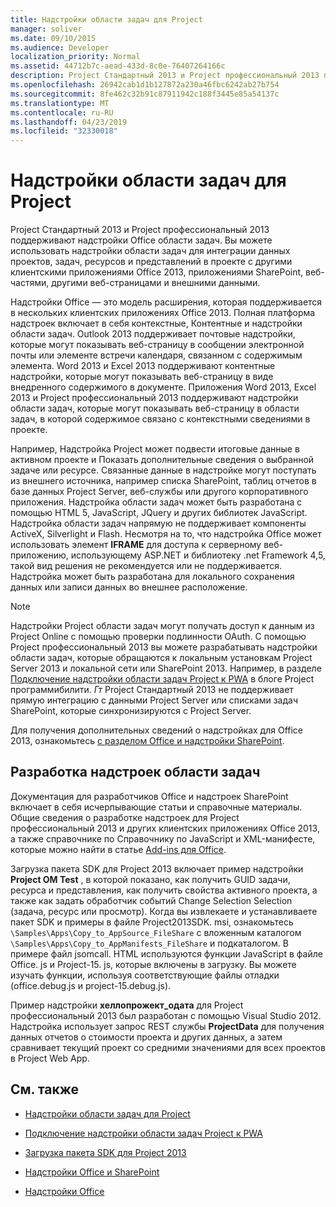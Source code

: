 ```yaml
---
title: Надстройки области задач для Project
manager: soliver
ms.date: 09/10/2015
ms.audience: Developer
localization_priority: Normal
ms.assetid: 44712b7c-aead-433d-8c0e-76407264166c
description: Project Стандартный 2013 и Project профессиональный 2013 поддерживают надстройки Office области задач. Вы можете использовать надстройки области задач для интеграции данных проектов, задач, ресурсов и представлений в проекте с другими клиентскими приложениями Office 2013, приложениями SharePoint, веб-частями, другими веб-страницами и внешними данными.
ms.openlocfilehash: 26942cab1d1b127872a230a46fbc6242ab27b754
ms.sourcegitcommit: 8fe462c32b91c87911942c188f3445e85a54137c
ms.translationtype: MT
ms.contentlocale: ru-RU
ms.lasthandoff: 04/23/2019
ms.locfileid: "32330018"
---
```

# <a name="task-pane-add-ins-for-project"></a>Надстройки области задач для Project

Project Стандартный 2013 и Project профессиональный 2013 поддерживают надстройки Office области задач. Вы можете использовать надстройки области задач для интеграции данных проектов, задач, ресурсов и представлений в проекте с другими клиентскими приложениями Office 2013, приложениями SharePoint, веб-частями, другими веб-страницами и внешними данными.
  
Надстройки Office — это модель расширения, которая поддерживается в нескольких клиентских приложениях Office 2013. Полная платформа надстроек включает в себя контекстные, Контентные и надстройки области задач. Outlook 2013 поддерживает почтовые надстройки, которые могут показывать веб-страницу в сообщении электронной почты или элементе встречи календаря, связанном с содержимым элемента. Word 2013 и Excel 2013 поддерживают контентные надстройки, которые могут показывать веб-страницу в виде внедренного содержимого в документе. Приложения Word 2013, Excel 2013 и Project профессиональный 2013 поддерживают надстройки области задач, которые могут показывать веб-страницу в области задач, в которой содержимое связано с контекстными сведениями в проекте.
  
Например, Надстройка Project может подвести итоговые данные в активном проекте и Показать дополнительные сведения о выбранной задаче или ресурсе. Связанные данные в надстройке могут поступать из внешнего источника, например списка SharePoint, таблиц отчетов в базе данных Project Server, веб-службы или другого корпоративного приложения. Надстройка области задач может быть разработана с помощью HTML 5, JavaScript, JQuery и других библиотек JavaScript. Надстройка области задач напрямую не поддерживает компоненты ActiveX, Silverlight и Flash. Несмотря на то, что надстройка Office может использовать элемент **IFRAME** для доступа к серверному веб-приложению, использующему ASP.NET и библиотеку .net Framework 4,5, такой вид решения не рекомендуется или не поддерживается. Надстройка может быть разработана для локального сохранения данных или записи данных во внешнее расположение. 
  
> [!NOTE]
> Надстройки Project области задач могут получать доступ к данным из Project Online с помощью проверки подлинности OAuth. С помощью Project профессиональный 2013 вы можете разрабатывать надстройки области задач, которые обращаются к локальным установкам Project Server 2013 и локальной сети или SharePoint 2013. Например, в разделе [Подключение надстройки области задач Project к PWA](https://blogs.msdn.com/b/project_programmability/archive/2012/11/02/connecting-a-project-task-pane-app-to-pwa.aspx) в блоге Project программибилити. _Гт_ Project Стандартный 2013 не поддерживает прямую интеграцию с данными Project Server или списками задач SharePoint, которые синхронизируются с Project Server. 
  
Для получения дополнительных сведений о надстройках для Office 2013, ознакомьтесь [с разделом Office и надстройки SharePoint](https://msdn.microsoft.com/library/office/fp161507%28v=office.15%29). 
  
## <a name="developing-task-pane-add-ins"></a>Разработка надстроек области задач

Документация для разработчиков Office и надстроек SharePoint включает в себя исчерпывающие статьи и справочные материалы. Общие сведения о разработке надстроек для Project профессиональный 2013 и других клиентских приложениях Office 2013, а также справочнике по Справочнику по JavaScript и XML-манифесте, которые можно найти в статье [Add-ins для Office](https://msdn.microsoft.com/library/office/apps/jj220060%28v=office.15%29).
  
Загрузка пакета SDK для Project 2013 включает пример надстройки **Project OM Test** , в которой показано, как получить GUID задачи, ресурса и представления, как получить свойства активного проекта, а также как задать обработчик событий Change Selection Selection (задача, ресурс или просмотр). Когда вы извлекаете и устанавливаете пакет SDK и примеры в файле Project2013SDK. msi, ознакомьтесь `\Samples\Apps\Copy_to_AppSource_FileShare` с вложенным каталогом `\Samples\Apps\Copy_to_AppManifests_FileShare` и подкаталогом. В примере файл jsomcall. HTML используются функции JavaScript в файле Office. js и Project-15. js, которые включены в загрузку. Вы можете изучать функции, используя соответствующие файлы отладки (office.debug.js и project-15.debug.js). 
  
Пример надстройки **хеллопрожект_одата** для Project профессиональный 2013 был разработан с помощью Visual Studio 2012. Надстройка использует запрос REST службы **ProjectData** для получения данных отчетов о стоимости проекта и других данных, а затем сравнивает текущий проект со средними значениями для всех проектов в Project Web App. 
  
## <a name="see-also"></a>См. также
<a name="bk_addresources"> </a>

- [Надстройки области задач для Project](https://msdn.microsoft.com/library/office/apps/fp161143%28v=office.15%29)
    
- [Подключение надстройки области задач Project к PWA](https://blogs.msdn.com/b/project_programmability/archive/2012/11/02/connecting-a-project-task-pane-app-to-pwa.aspx)
    
- [Загрузка пакета SDK для Project 2013](https://www.microsoft.com/en-us/download/details.aspx?id=30435%20)
    
- [Надстройки Office и SharePoint](https://msdn.microsoft.com/library/office/fp161507%28v=office.15%29)
    
- [Надстройки Office](https://msdn.microsoft.com/library/office/apps/jj220060%28v=office.15%29)
    

